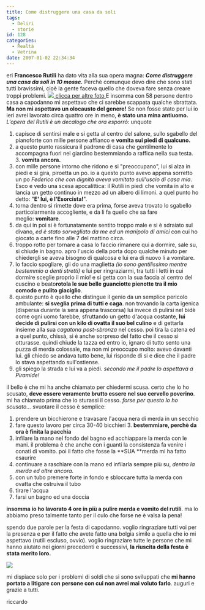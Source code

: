 ```yaml
---
title: Come distruggere una casa da soli
tags:
  - Deliri
  - storie
id: 128
categories:
  - Realtà
  - Vetrina
date: 2007-01-02 22:34:34
---
```


eri **Francesco Rutili** ha dato vita alla sua opera magna:
_**Come distruggere una casa da soli in 10 mosse.**_
Perchè comunque devo dire che sono stati tutti bravissimi, cioè la gente faceva quello che doveva fare senza creare troppi problemi.
[![](http://riccardodivirgilio.googlepages.com/striscia-blog-capodanno.jpg)
clicca per altre foto
](http://www.flickr.com/photos/riccardodivirgilio/sets/72157600004641283/)
E insomma con 58 persone dentro casa a capodanno mi aspettavo che ci sarebbe scappata qualche sbrattata.
**Ma non mi aspettavo un olocausto del genere!**
Se non fosse stato per lui io ieri avrei lavorato circa quattro ore in meno, **è stato una mina antiuomo.**
_L'opera del Rutili è un decalogo che ora esporrò:_
unquote
1. capisce di sentirsi male e si getta al centro del salone, sullo sgabello del pianoforte con mille persone affianco e **vomita sui piedi di qualcuno.**
2. a questo punto rassicura il padrone di casa che gentilmente lo accompagna fuori nel giardino bestemmiando a raffica nella sua testa.
3. **vomita ancora.**
4. con mille persone intorno che ridono e si "preoccupano", lui si alza in piedi e si gira, piroetta un po. io a questo punto avevo appena sorretto un po _Federico che con dignità aveva vomitato sull'uscio di casa mia_. Esco e vedo una scesa apocalittica: il Rutili in piedi che vomita in alto e lancia un getto continuo in mezzo ad un albero di limoni. a quel punto ho detto: "**E' lui, è l'Esorcista!**".
5. torna dentro si rimette dove era prima, forse aveva trovato lo sgabello particolarmente accogliente, e da li fa quello che sa fare meglio: **vomitare**.
6. da qui in poi si è fortunatamente sentito troppo male e si è sdraiato sul divano, _ed è stato sorvegliato da me ed un manipolo di amici_ con cui ho giocato a carte fino alle 7 del mattino circa.
7. troppo rotto per tornare a casa lo faccio rimanere qui a dormire, sale su, si chiude in bagno. apro l'uscio della porta dopo qualche minuto per chiedergli se aveva bisogno di qualcosa e lui era di nuovo li a vomitare.
8. lo faccio spogliare, gli do una maglietta _(io sono gentilissimo mentre bestemmio a denti stretti)_ e lui per ringraziarmi, tra tutti i letti in cui dormire sceglie proprio il mio! e si getta con la sua faccia al centro del cuscino e beato**rotola le sue belle guanciotte pienotte tra il mio comodo e pulito giaciglio**.
9. questo punto è quello che distingue il genio da un semplice pericolo ambulante: **si sveglia prima di tutti e caga**. non trovando la carta igenica (dispersa durante la sera appena trascorsa) lui invece di pulirsi nel bidè come ogni uomo farebbe, sfruttando un getto d'acqua costante, **lui decide di pulirsi con un kilo di ovatta il suo bel culino** e di gettarla insieme alla sua _cagatona post-sbronza_ nel cesso. poi tira la catena ed a quel punto, chissà, si è anche sorpreso del fatto che il cesso si otturasse. quindi chiude la tazza ed entro io, ignaro di tutto sento una puzza di merda colossale, ma non mi preoccupo molto: avevo davanti lui. gli chiedo se andava tutto bene, lui risponde di si e dice che il padre lo stava aspettando sull'ostiense.
10. gli spiego la strada e lui va a piedi.
_secondo me il padre lo aspettava a Piramide!_

il bello è che mi ha anche chiamato per chiedermi scusa. certo che lo ho scusato, **deve essere veramente brutto essere nel suo cervello poverino**.
mi ha chiamato prima che io sturassi il cesso.
_forse per questo lo ho scusato..._
svuotare il cesso è semplice:

1. prendere un bicchierone e travasare l'acqua nera di merda in un secchio
2. fare questo lavoro per circa 30-40 bicchieri
3. **bestemmiare, perchè da ora è finita la pacchia**
4. infilare la mano nel fondo del bagno ed acchiappare la merda con le mani. il problema è che anche con i guanti la consistenza fa venire i conati di vomito. poi il fatto che fosse la **SUA **merda mi ha fatto esaurire
5. continuare a raschiare con la mano ed infilarla sempre più su, _dentro la merda ed oltre ancora._
6. con un tubo premere forte in fondo e sbloccare tutta la merda con ovatta che ostruiva il tubo
7. tirare l'acqua
8. farsi un bagno ed una doccia

**insomma io ho lavorato 4 ore in più a pulire merda e vomito del rutili**.
ma lo abbiamo preso talmente tanto per il culo che forse ne è valsa la pena!

spendo due parole per la festa di capodanno. voglio ringraziare tutti voi per la presenza e per il fatto che avete fatto una bolgia simile a quella che io mi aspettavo (rutili escluso, ovvio).
voglio ringraziare tutte le persone che mi hanno aiutato nei giorni precedenti e successivi, **la riuscita della festa è stata merito loro.**

![](http://riccardodivirgilio.googlepages.com/blog-amici.jpg)

mi dispiace solo per i problemi di soldi che si sono sviluppati che **mi hanno portato a litigare con persone con cui non avrei mai voluto farlo**.
auguri e grazie a tutti.

riccardo
